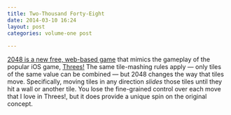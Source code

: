 ```yaml
---
title: Two-Thousand Forty-Eight
date: 2014-03-10 16:24
layout: post
categories: volume-one post
 
---
```



[2048 is a new free, web-based game](http://gabrielecirulli.github.io/2048/)  that mimics the gameplay of the popular iOS game, [Threes!](http://asherv.com/threes/) The same tile-mashing rules apply &mdash; only tiles of the same value can be combined &mdash; but 2048 changes the way that tiles move. Specifically, moving tiles in any direction _slides_ those tiles until they hit a wall or another tile. You lose the fine-grained control over each move that I love in Threes!, but it does provide a unique spin on the original concept.  
